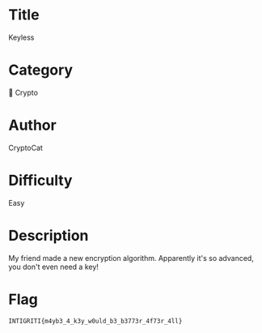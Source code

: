 # Title

Keyless

# Category

🔐 Crypto

# Author

CryptoCat

# Difficulty

Easy

# Description

My friend made a new encryption algorithm. Apparently it's so advanced, you don't even need a key!

# Flag

`INTIGRITI{m4yb3_4_k3y_w0uld_b3_b3773r_4f73r_4ll}`
